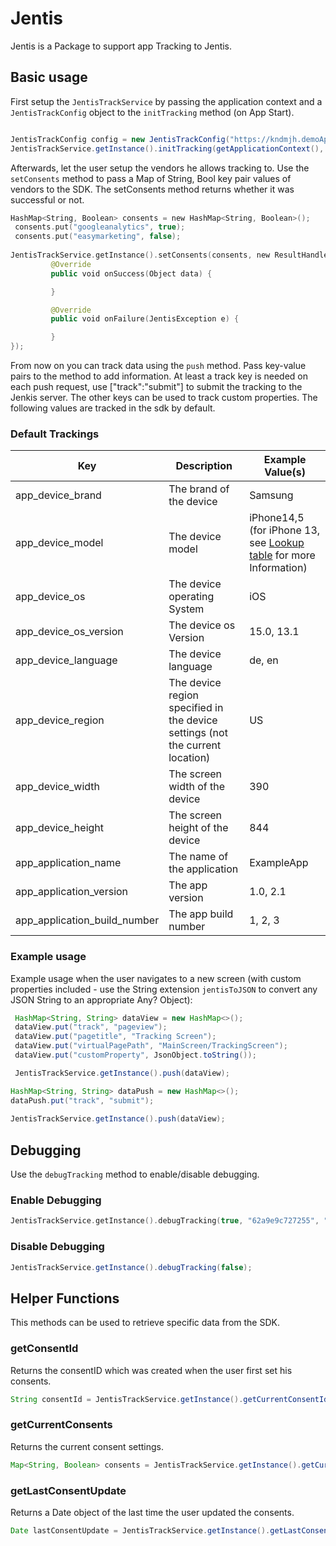 # Jentis

Jentis is a Package to support app Tracking to Jentis.

## Basic usage

First setup the `JentisTrackService` by passing the application context and a `JentisTrackConfig` object to the `initTracking` method (on App Start).

```java

JentisTrackConfig config = new JentisTrackConfig("https://kndmjh.demoApp.jtm-demo.com/", "demoApp", "live");
JentisTrackService.getInstance().initTracking(getApplicationContext(), config);

```

Afterwards, let the user setup the vendors he allows tracking to. Use the `setConsents` method to pass a Map of String, Bool key pair values of vendors to the SDK.
The setConsents method returns whether it was successful or not.

```swift
HashMap<String, Boolean> consents = new HashMap<String, Boolean>();
 consents.put("googleanalytics", true);
 consents.put("easymarketing", false);
 
JentisTrackService.getInstance().setConsents(consents, new ResultHandler<Object>() {
         @Override
         public void onSuccess(Object data) {

         }

         @Override
         public void onFailure(JentisException e) {

         }
});
```

From now on you can track data using the `push` method. Pass key-value pairs to the method to add information. At least a track key is needed on each push request, use ["track":"submit"] to submit the tracking to the Jenkis server. The other keys can be used to track custom properties. The following values are tracked in the sdk by default.

### Default Trackings

| Key  | Description | Example Value(s) |
| ------------- | ------------- | ------------- |
| app_device_brand  | The brand of the device | Samsung |
| app_device_model  | The device model | iPhone14,5 (for iPhone 13, see [Lookup table](https://gist.github.com/adamawolf/3048717) for more Information) |
| app_device_os | The device operating System | iOS |
| app_device_os_version | The device os Version | 15.0, 13.1 |
| app_device_language | The device language | de, en |
| app_device_region | The device region specified in the device settings (not the current location) | US |
| app_device_width | The screen width of the device | 390 |
| app_device_height | The screen height of the device | 844 |
| app_application_name | The name of the application | ExampleApp |
| app_application_version | The app version | 1.0, 2.1 |
| app_application_build_number | The app build number | 1, 2, 3 |

### Example usage

Example usage when the user navigates to a new screen (with custom properties included - use the String extension `jentisToJSON` to convert any JSON String to an appropriate Any? Object):

```java
 HashMap<String, String> dataView = new HashMap<>();
 dataView.put("track", "pageview");
 dataView.put("pagetitle", "Tracking Screen");
 dataView.put("virtualPagePath", "MainScreen/TrackingScreen");
 dataView.put("customProperty", JsonObject.toString());

 JentisTrackService.getInstance().push(dataView);

HashMap<String, String> dataPush = new HashMap<>();
dataPush.put("track", "submit");
 
JentisTrackService.getInstance().push(dataView);
```

## Debugging

Use the `debugTracking` method to enable/disable debugging.

### Enable Debugging

```swift
JentisTrackService.getInstance().debugTracking(true, "62a9e9c727255", "2");
```

### Disable Debugging

```java
JentisTrackService.getInstance().debugTracking(false);
```

## Helper Functions

This methods can be used to retrieve specific data from the SDK.

### getConsentId

Returns the consentID which was created when the user first set his consents.

```java
String consentId = JentisTrackService.getInstance().getCurrentConsentId();
```

### getCurrentConsents

Returns the current consent settings.

```java
Map<String, Boolean> consents = JentisTrackService.getInstance().getCurrentConsents();
```

### getLastConsentUpdate

Returns a Date object of the last time the user updated the consents.

```java
Date lastConsentUpdate = JentisTrackService.getInstance().getLastConsentUpdate();
```
